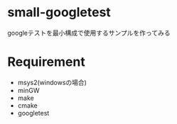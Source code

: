 # small-googletest
googleテストを最小構成で使用するサンプルを作ってみる

# Requirement
* msys2(windowsの場合)
* minGW
* make
* cmake
* googletest